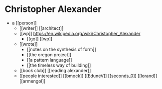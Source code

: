 # Christopher Alexander

- a [[person]]
  - [[writer]] [[architect]]
  - [[wp]] https://en.wikipedia.org/wiki/Christopher_Alexander
    - [[go]] [[wp]]
  - [[wrote]]
    - [[notes on the synthesis of form]]
    - [[the oregon project]]
    - [[a pattern language]]
    - [[the timeless way of building]]
  - [[book club]] [[reading alexander]]
  - [[people interested]] [[bmock]] [[EduneV]] [[seconds_0]] [[lorand]] [[armengol]]


